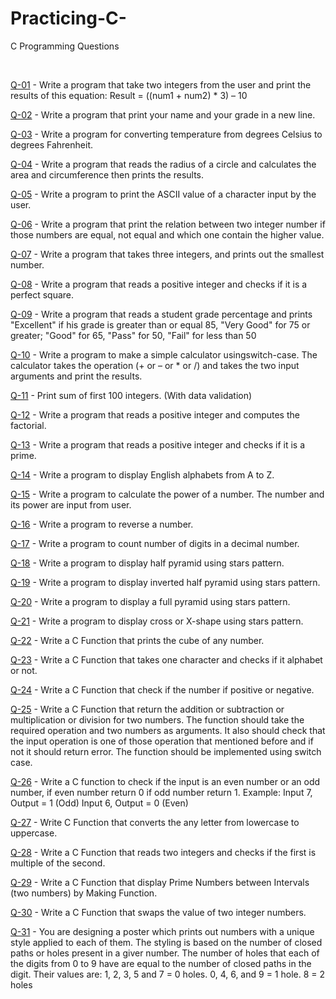 # Practicing-C-
C Programming Questions

<br>


[Q-01](https://github.com/Hillaal/Practicing-C-/tree/main/Question-01) - Write a program that take two integers from the user and print the results of this equation: Result = ((num1 + num2) * 3) – 10

[Q-02](https://github.com/Hillaal/Practicing-C-/tree/main/Question-02) - Write a program that print your name and your grade in a new line.

[Q-03](https://github.com/Hillaal/Practicing-C-/tree/main/Question-03) - Write a program for converting temperature from degrees Celsius to degrees Fahrenheit.

[Q-04](https://github.com/Hillaal/Practicing-C-/tree/main/Question-04) - Write a program that reads the radius of a circle and calculates the area and circumference then prints the results.

[Q-05](https://github.com/Hillaal/Practicing-C-/tree/main/Question-05) - Write a program to print the ASCII value of a character input by the user.

[Q-06](https://github.com/Hillaal/Practicing-C-/tree/main/Question-06) - Write a program that print the relation between two integer number if those numbers are equal, not equal and which one contain the higher value.

[Q-07](https://github.com/Hillaal/Practicing-C-/tree/main/Question-07) - Write a program that takes three integers, and prints out the smallest number.

[Q-08](https://github.com/Hillaal/Practicing-C-/tree/main/Question-08) - Write a program that reads a positive integer and checks if it is a perfect square.

[Q-09](https://github.com/Hillaal/Practicing-C-/tree/main/Question-09) - Write a program that reads a student grade percentage and prints "Excellent" if his grade is greater than or equal 85, "Very Good" for 75 or greater; "Good" for 65, "Pass" for 50, "Fail" for less than 50

[Q-10](https://github.com/Hillaal/Practicing-C-/tree/main/Question-10) - Write a program to make a simple calculator usingswitch-case. The calculator takes the operation (+ or – or * or /) and takes the two input arguments and print the results.

[Q-11](https://github.com/Hillaal/Practicing-C-/tree/main/Question-11) - Print sum of first 100 integers. (With data validation)

[Q-12](https://github.com/Hillaal/Practicing-C-/tree/main/Question-12) - Write a program that reads a positive integer and computes the factorial.

[Q-13](https://github.com/Hillaal/Practicing-C-/tree/main/Question-13) - Write a program that reads a positive integer and checks if it is a prime.

[Q-14](https://github.com/Hillaal/Practicing-C-/tree/main/Question-14) - Write a program to display English alphabets from A to Z.

[Q-15](https://github.com/Hillaal/Practicing-C-/tree/main/Question-15) - Write a program to calculate the power of a number. The number and its power are input from user.

[Q-16](https://github.com/Hillaal/Practicing-C-/tree/main/Question-16) - Write a program to reverse a number.

[Q-17](https://github.com/Hillaal/Practicing-C-/tree/main/Question-17) - Write a program to count number of digits in a decimal number.

[Q-18](https://github.com/Hillaal/Practicing-C-/tree/main/Question-18) - Write a program to display half pyramid using stars pattern.

[Q-19](https://github.com/Hillaal/Practicing-C-/tree/main/Question-19) - Write a program to display inverted half pyramid using stars pattern.

[Q-20](https://github.com/Hillaal/Practicing-C-/tree/main/Question-20) - Write a program to display a full pyramid using stars pattern.

[Q-21](https://github.com/Hillaal/Practicing-C-/tree/main/Question-21) - Write a program to display cross or X-shape using stars pattern.

[Q-22](https://github.com/Hillaal/Practicing-C-/tree/main/Question-22) - Write a C Function that prints the cube of any number.

[Q-23](https://github.com/Hillaal/Practicing-C-/tree/main/Question-23) - Write a C Function that takes one character and checks if it alphabet or not.

[Q-24](https://github.com/Hillaal/Practicing-C-/tree/main/Question-24) - Write a C Function that check if the number if positive or negative.

[Q-25](https://github.com/Hillaal/Practicing-C-/tree/main/Question-25) - Write a C Function that return the addition or subtraction or multiplication or division for two numbers. The function should take the required operation and two numbers as arguments. It also should check that the input operation is one of those operation that mentioned before and if not it should return error. The function should be implemented using switch case.

[Q-26](https://github.com/Hillaal/Practicing-C-/tree/main/Question-26) - Write a C function to check if the input is an even number or an odd number, if even number return 0 if odd number return 1.
Example:
Input 7, Output = 1 (Odd)
Input 6, Output = 0 (Even)

[Q-27](https://github.com/Hillaal/Practicing-C-/tree/main/Question-27) - Write C Function that converts the any letter from lowercase to uppercase.

[Q-28](https://github.com/Hillaal/Practicing-C-/tree/main/Question-28) - Write a C Function that reads two integers and checks if the first is multiple of the second.

[Q-29](https://github.com/Hillaal/Practicing-C-/tree/main/Question-29) - Write a C Function that display Prime Numbers between Intervals (two numbers) by Making Function.

[Q-30](https://github.com/Hillaal/Practicing-C-/tree/main/Question-30) - Write a C Function that swaps the value of two integer numbers.

[Q-31](https://github.com/Hillaal/Practicing-C-/tree/main/Question-31) - You are designing a poster which prints out numbers with a unique
style applied to each of them. The styling is based on the number of
closed paths or holes present in a giver number. The number of holes
that each of the digits from 0 to 9 have are equal to the number of closed
paths in the digit. Their values are:
1, 2, 3, 5 and 7 = 0 holes.
0, 4, 6, and 9 = 1 hole.
8 = 2 holes

